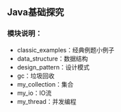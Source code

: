 ## Java基础探究

### 模块说明：
*   classic_examples：经典例题小例子
*   data_structure：数据结构
*   design_pattern：设计模式
*   gc：垃圾回收
*   my_collection：集合
*   my_io：IO流
*   my_thread：并发编程
